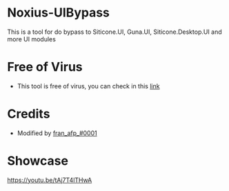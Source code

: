 # Noxius-UIBypass
This is a tool for do bypass to Siticone.UI, Guna.UI, Siticone.Desktop.UI and more UI modules

# Free of Virus

- This tool is free of virus, you can check in this [link](https://www.virustotal.com/gui/file/e17280bab789b41b8f08a9dc39ae7b8d13e1f94d8ead865284a28f6d35504247?nocache=1)

# Credits

- Modified by  [fran_afp_#0001](https://franafp.es/discord/profile)

# Showcase

https://youtu.be/tAj7T4lTHwA
